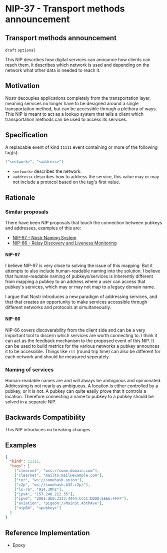 NIP-37 - Transport methods announcement
======


Transport methods announcement
-----------------------------------

`draft` `optional`

This NIP describes how digital services can announce how clients can reach them, it describes which network is used and depending on the network what other data is needed to reach it.

## Motivation
Nostr decouples applications completely from the transportation layer, meaning services no longer have to be designed around a single transportation method, but can be accessible through a plethora of ways. This NIP is meant to act as a lookup system that tells a client which transportation methods can be used to access its services.

## Specification

A replacable event of kind `11111` event containing or more of the following tag(s):
```json
["<network>", "<address>"]
```
- `<network>` describes the network.
- `<address>` describes how to address the service, this value may or may not include a protocol based on the tag's first value.


## Rationale

### Similar proposals
There have been NIP proposals that touch the connection between pubkeys and addresses, examples of this are:
- [NIP-97 - Nostr Naming System](https://github.com/nostr-protocol/nips/blob/91fc18746824b3bf980ad1fa223927764dc51c74/97.md)
- [NIP-66 - Relay Discovery and Liveness Monitoring](https://github.com/nostr-protocol/nips/pull/230)

#### NIP-97
I believe NIP-97 is very close to solving the issue of this mapping. But it attempts to also include human-readable naming into the solution. I believe that human-readable naming of pubkeys/services is inherently different from mapping a pubkey to an address where a user can access that pubkey's services, which may or may not map to a legacy domain name.

I argue that Nostr introduces a new paradigm of addressing services, and that that creates an opportunity to make services accessible through different networks and protocols at simultaneously. 

#### NIP-66
NIP-66 covers discoverability from the client side and can be a very important tool to discern which services are worth connecting to. I think it can act as the feedback mechanism to the proposed event of this NIP. It can be used to build metrics for the various networks a pubkey announces it to be accessible. Things like `rtt` (round trip time) can also be different for each network and should be measured seperately.

### Naming of services
Human-readable names are and will always be ambiguous and opinionated. Addressing is not nearly as ambiguous. A location is either controlled by a pubkey, or it is not. A pubkey can quite easily prove that it controls a location.
Therefore connecting a name to pubkey to a pubkey should be solved in a separate NIP.

## Backwards Compatibility
This NIP introduces no breaking changes.

## Examples

```json
{
  "kind": 11111,
  "tags": [
    ["clearnet", "wss://some.domain.com"],
    ["clearnet", "mailto:mail@example.com"],
    ["tor", "ws://somehash.onion"],
    ["i2p", "ws://somehash.b32.i2p/"],
    ["lo-ra", "914.3Mhz"],
    ["ipv4", "157.240.212.35"],
    ["ipv6", "2001:db8:3333:4444:CCCC:DDDD:EEEE:FFFF"],
    ["aviation", "pigeon://MainSt.45thAve"],
    ["nip04", "<pubkey>"]
  ]
}
```

## Reference Implementation
- Epoxy

